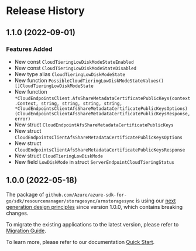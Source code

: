 # Release History

## 1.1.0 (2022-09-01)
### Features Added

- New const `CloudTieringLowDiskModeStateEnabled`
- New const `CloudTieringLowDiskModeStateDisabled`
- New type alias `CloudTieringLowDiskModeState`
- New function `PossibleCloudTieringLowDiskModeStateValues() []CloudTieringLowDiskModeState`
- New function `*CloudEndpointsClient.AfsShareMetadataCertificatePublicKeys(context.Context, string, string, string, string, *CloudEndpointsClientAfsShareMetadataCertificatePublicKeysOptions) (CloudEndpointsClientAfsShareMetadataCertificatePublicKeysResponse, error)`
- New struct `CloudEndpointAfsShareMetadataCertificatePublicKeys`
- New struct `CloudEndpointsClientAfsShareMetadataCertificatePublicKeysOptions`
- New struct `CloudEndpointsClientAfsShareMetadataCertificatePublicKeysResponse`
- New struct `CloudTieringLowDiskMode`
- New field `LowDiskMode` in struct `ServerEndpointCloudTieringStatus`


## 1.0.0 (2022-05-18)

The package of `github.com/Azure/azure-sdk-for-go/sdk/resourcemanager/storagesync/armstoragesync` is using our [next generation design principles](https://azure.github.io/azure-sdk/general_introduction.html) since version 1.0.0, which contains breaking changes.

To migrate the existing applications to the latest version, please refer to [Migration Guide](https://aka.ms/azsdk/go/mgmt/migration).

To learn more, please refer to our documentation [Quick Start](https://aka.ms/azsdk/go/mgmt).